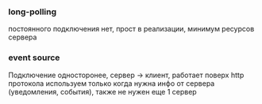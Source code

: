 ### long-polling
постоянного подключения нет, прост в реализации, минимум ресурсов сервера

### event source
Подключение односторонее, сервер -> клиент, работает поверх http протокола используем только когда нужна инфо от сервера (уведомления, события), также не нужен еще 1 сервер
